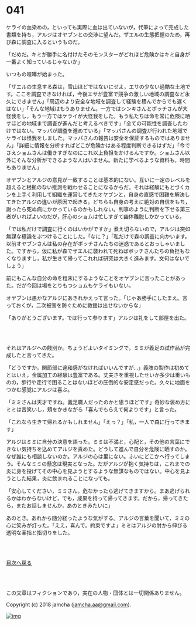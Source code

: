 # 041

ケライの血染めの，といっても実際に血は出ていないが，代筆によって完成した書類を持ち，アルジはオヤブンとの交渉に望んだ。ザエルの生態把握のため，再び森に調査に入るというものだ。  

「だめだ。キミが勝手に名付けたそのモンスターがどれほど危険かはキミ自身が一番よく知っているじゃないか」  

いつもの喧嘩が始まった。  

「ザエルの生息する森は，雪山ほどではないにせよ，エサの少ない過酷な土地です。ここを調査できなければ，今後エサが豊富で競争の激しい地域の調査など永久にできません」「周辺のより安全な地域を調査して経験を積んでからでも遅くはない」「そんな地域はもうありません。一方ではシンキさんとボッチさんが大怪我をし，もう一方ではケライが大怪我をした。もう私たちは命を常に危険に晒すほどの地域まで調査が進んだと考えるべきです」「全ての可能性を調査したわけではない。マッパが調査を進めている」「マッパさんの調査が行われた地域でケライは怪我をしました。マッパさんの報告は安全を保証するものではありません」「詳細に情報を分析すればどこが危険かはある程度判断できるはずだ」「今でさえショムさんは働きすぎなのにこれ以上負担をかけるんですか。ショムさん以外にそんな分析ができるような人はいません。新たに学べるような資料も，時間もありません」  

オヤブンとアルジの意見が一致することは基本的にない。互いに一定のレベルを超えると根拠のない推測を戦わせることになるからだ。それは経験にもとづくカンを上手く利用して組織を運営してきたオヤブンと，自身の直感で困難を解決してきたアルジの違いが原因で起きる。どちらも自身の考えに絶対の自信をもち，謝ったら死ぬ病にかかっているのかもしれない。判事のように判断を下せる第三者がいればよいのだが，肝心のショムは忙しすぎて幽体離脱しかかっている。  

「では私だけで調査に行くのはいかがですか」煮え切らないので，アルジは突如無謀な極論をぶつけることにした。「なに？」「私だけで森の調査に向かいます。以前オヤブンさんは私の存在がボッチさんたちの迷惑であるとおっしゃいました。ですから，仮に私が森でザエルに襲われて死ねばボッチさんたちの負担もなくなりますし，私が生きて帰ってこれれば研究は大きく進みます。文句はないでしょう」  

前にもこんな自分の命を粗末にするようなことをオヤブンに言ったことがあった。だが今回は場をとりもつショムもケライもいない。  

オヤブンは愚かなアルジにあきれかえって言った。「じゃあ勝手にしたまえ。言っておくが，二次被害を防ぐために救援は出せないからな」  

「ありがとうございます。では行って参ります」アルジは礼をして部屋を出た。  

<br>  
<br>  

それはアルジへの餞別か。ちょうどよいタイミングで，ミミが義足の試作品が完成したと言ってきた。  

「どうですか。関節部に違和感がなければいいんですが…」義肢の製作は初めてとはいえ，金属加工の経験は豊富である。丈夫さを重視したせいか多少は重いものの，歩行や走行で困ることはないほどの圧倒的な安定感だった。久々に地面をつかむ感覚にアルジは喜ぶ。  

「ミミさんは天才ですね。義足職人だったのかと思うほどです」奇妙な褒め方にミミは苦笑いし，頬をかきながら「喜んでもらえて何よりです」と言った。  

「これなら生きて帰れるかもしれません」「えっ？」「私，一人で森に行ってきます」  

アルジはミミに自分の決意を語った。ミミは不満と，心配と，その他の言葉にできない気持ちを込めてアルジを責めた。どうして進んで自分を危険に晒すのか。なぜ誰にも相談しないのか。アルジの心は里にない。ふいにどこかへ行ってしまう。そんなミミの懸念は現実となった。だがアルジが抱く気持ちは，これまでの炎に身を投げてその中心を見ようとするような無謀なものではない。中心を見ようとした結果，炎に飲まれることになっても。  

「安心してください，ミミさん。危なかったら逃げてきますから。まあ逃げられるかはわからないけど，でも，成果を持って帰ってきます。だから，帰ってきたら，またお話しませんか，あのときみたいに」  

あのとき。あれから随分経ったような気がする。アルジの言葉を聞いて，ミミの心に笑みが灯った。「ええ，喜んで。約束ですよ」ミミはアルジの肘から伸びる透明な薬指と指切りをした。  

<br>  
<br>  

[目次へ戻る](https://github.com/jamcha-aa/OblivionReports/blob/master/README.md)  

<br>  
<br>  

この文章はフィクションであり，実在の人物・団体とは一切関係ありません。  

Copyright (c) 2018 jamcha (jamcha.aa@gmail.com).  

[![img](http://i.creativecommons.org/l/by-nc-sa/4.0/88x31.png)](http://creativecommons.org/licenses/by-nc-sa/4.0/deed)